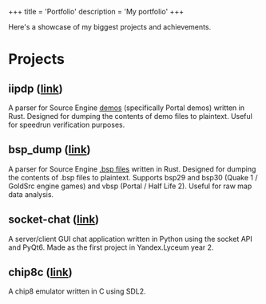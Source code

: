 +++
title = 'Portfolio'
description = 'My portfolio'
+++

Here's a showcase of my biggest projects and achievements.

# Projects

## iipdp ([link](https://github.com/shroomwastaken/iipdp))
A parser for Source Engine [demos](https://developer.valvesoftware.com/wiki/.dem) (specifically Portal demos) written in Rust.
Designed for dumping the contents of demo files to plaintext.
Useful for speedrun verification purposes.

## bsp_dump ([link](https://github.com/shroomwastaken/bsp_dump))
A parser for Source Engine [.bsp files](https://developer.valvesoftware.com/wiki/BSP) written in Rust.
Designed for dumping the contents of .bsp files to plaintext.
Supports bsp29 and bsp30 (Quake 1 / GoldSrc engine games) and vbsp (Portal / Half Life 2).
Useful for raw map data analysis.

## socket-chat ([link](https://github.com/shroomwastaken/socket-chat))
A server/client GUI chat application written in Python using the socket API and PyQt6.
Made as the first project in Yandex.Lyceum year 2.

## chip8c ([link](https://github.com/shroomwastaken/chip8c))
A chip8 emulator written in C using SDL2.
